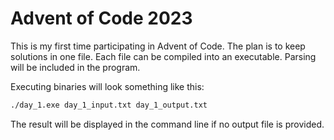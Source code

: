 # Advent of Code 2023

This is my first time participating in Advent of Code. The plan is to keep solutions in one file. Each file can be compiled into an executable. Parsing will be included in the program.

Executing binaries will look something like this:

```bash
./day_1.exe day_1_input.txt day_1_output.txt
```

The result will be displayed in the command line if no output file is provided.
